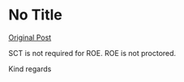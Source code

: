 # No Title

[Original Post](https://discourse.onlinedegree.iitm.ac.in/t/163247/31)

<p>SCT is not required for ROE. ROE is not proctored.</p>
<p>Kind regards</p>